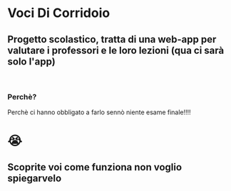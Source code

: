 <h1>Voci Di Corridoio</h1>
<h2>Progetto scolastico, tratta di una web-app per valutare i professori e le loro lezioni (qua ci sarà solo l'app)</h2>
<br>
<h3>Perchè?</h3>
<p>Perchè ci hanno obbligato a farlo sennò niente esame finale!!!!</p>
<h1>😭</h1>
<h2>Scoprite voi come funziona non voglio spiegarvelo</h2>
